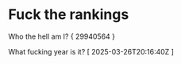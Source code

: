 # Fuck the rankings

Who the hell am I?
{ 29940564 }

What fucking year is it?
[ 2025-03-26T20:16:40Z ]

